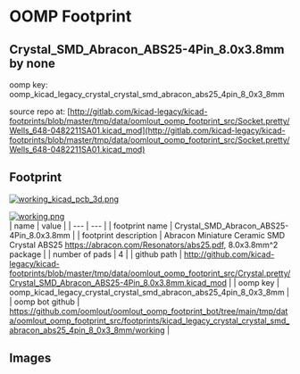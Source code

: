 # OOMP Footprint  
## Crystal_SMD_Abracon_ABS25-4Pin_8.0x3.8mm  by none  
  
oomp key: oomp_kicad_legacy_crystal_crystal_smd_abracon_abs25_4pin_8_0x3_8mm  
  
source repo at: [http://gitlab.com/kicad-legacy/kicad-footprints/blob/master/tmp/data/oomlout_oomp_footprint_src/Socket.pretty/Wells_648-0482211SA01.kicad_mod](http://gitlab.com/kicad-legacy/kicad-footprints/blob/master/tmp/data/oomlout_oomp_footprint_src/Socket.pretty/Wells_648-0482211SA01.kicad_mod)  
## Footprint  
  
[![working_kicad_pcb_3d.png](working_kicad_pcb_3d_600.png)](working_kicad_pcb_3d.png)  
  
[![working.png](working_600.png)](working.png)  
| name | value | 
| --- | --- | 
| footprint name | Crystal_SMD_Abracon_ABS25-4Pin_8.0x3.8mm | 
| footprint description | Abracon Miniature Ceramic SMD Crystal ABS25 https://abracon.com/Resonators/abs25.pdf, 8.0x3.8mm^2 package | 
| number of pads | 4 | 
| github path | http://github.com/kicad-legacy/kicad-footprints/blob/master/tmp/data/oomlout_oomp_footprint_src/Crystal.pretty/Crystal_SMD_Abracon_ABS25-4Pin_8.0x3.8mm.kicad_mod | 
| oomp key | oomp_kicad_legacy_crystal_crystal_smd_abracon_abs25_4pin_8_0x3_8mm | 
| oomp bot github | https://github.com/oomlout/oomlout_oomp_footprint_bot/tree/main/tmp/data/oomlout_oomp_footprint_src/footprints/kicad_legacy_crystal_crystal_smd_abracon_abs25_4pin_8_0x3_8mm/working | 
## Images  
